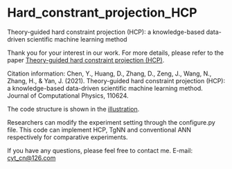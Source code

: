 # Hard_constrant_projection_HCP
Theory-guided hard constraint projection (HCP): a knowledge-based data-driven scientific machine learning method

Thank you for your interest in our work.
For more details, please refer to the paper [Theory-guided hard constraint projection (HCP)](https://reader.elsevier.com/reader/sd/pii/S0021999121005192?token=05A1556D5AA2C1BE4661CE2AAF5CA97039CDA96F66A38B85C0162BA7C6BF99710D4FCEFF2E37F100CC14C0CA3A2B39FE&originRegion=us-east-1&originCreation=20210825021436).

Citation information: Chen, Y., Huang, D., Zhang, D., Zeng, J., Wang, N., Zhang, H., & Yan, J. (2021). Theory-guided hard constraint projection (HCP): a knowledge-based data-driven scientific machine learning method. Journal of Computational Physics, 110624.

The code structure is shown in the [illustration](https://github.com/YuntianChen/Hard_constrant_projection_HCP/blob/main/Code_structure.JPG).

Researchers can modify the experiment setting through the configure.py file. This code can implement HCP, TgNN and conventional ANN respectively for comparative experiments.

If you have any questions, please feel free to contact me.
E-mail: cyt_cn@126.com


